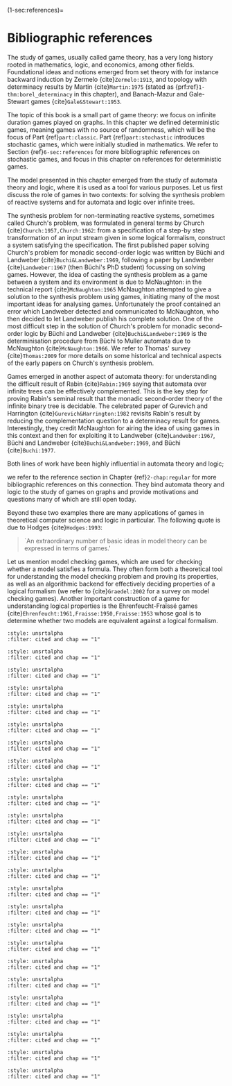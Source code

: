 (1-sec:references)=
# Bibliographic references

The study of games, usually called game theory, has a very long history rooted in mathematics, logic, and economics, among other fields.
Foundational ideas and notions emerged from set theory with for instance backward induction by Zermelo {cite}`Zermelo:1913`, 
and topology with determinacy results by Martin {cite}`Martin:1975` (stated as {prf:ref}`1-thm:borel_determinacy` in this chapter),
and Banach-Mazur and Gale-Stewart games {cite}`Gale&Stewart:1953`.

The topic of this book is a small part of game theory: we focus on infinite duration games played on graphs.
In this chapter we defined deterministic games, meaning games with no source of randomness, which will be the focus of Part {ref}`part:classic`.
Part {ref}`part:stochastic` introduces stochastic games, which were initially studied in mathematics.
We refer to Section {ref}`6-sec:references` for more bibliographic references on stochastic games,
and focus in this chapter on references for deterministic games.

The model presented in this chapter emerged from the study of automata theory and logic, where it is used as a tool for various purposes.
Let us first discuss the role of games in two contexts: 
for solving the synthesis problem of reactive systems and for automata and logic over infinite trees.

The synthesis problem for non-terminating reactive systems, sometimes called Church's problem, 
was formulated in general terms by Church {cite}`Church:1957,Church:1962`:
from a specification of a step-by step transformation of an input stream given in some logical formalism, 
construct a system satisfying the specification.
The first published paper solving Church's problem for monadic second-order logic was written by B&uuml;chi and Landweber {cite}`Buchi&Landweber:1969`, following a paper by Landweber {cite}`Landweber:1967` (then B&uuml;chi's PhD student) focussing on solving games.
However, the idea of casting the synthesis problem as a game between a system and its environment is due to McNaughton:
in the technical report {cite}`McNaughton:1965` McNaughton attempted to give a solution to the synthesis problem using games, initiating many of the most important ideas for analysing games. 
Unfortunately the proof contained an error which Landweber detected and communicated to McNaughton,
who then decided to let Landweber publish his complete solution.
One of the most difficult step in the solution of Church's problem for monadic second-order logic by B&uuml;chi and Landweber {cite}`Buchi&Landweber:1969` is the determinisation procedure from B&uuml;chi to Muller automata due to McNaughton {cite}`McNaughton:1966`.
We refer to Thomas' survey {cite}`Thomas:2009` for more details on some historical and technical aspects of the early papers on Church's synthesis problem.

Games emerged in another aspect of automata theory: for understanding the difficult result of Rabin {cite}`Rabin:1969` saying that automata over infinite trees can be effectively complemented. 
This is the key step for proving Rabin's seminal result that the monadic second-order theory of the infinite binary tree is decidable.
The celebrated paper of Gurevich and Harrington {cite}`Gurevich&Harrington:1982` revisits Rabin's result by reducing the complementation question to a determinacy result for games. Interestingly, they credit McNaughton for airing the idea of using games in this context and then for exploiting it to Landweber {cite}`Landweber:1967`, B&uuml;chi and Landweber {cite}`Buchi&Landweber:1969`, and B&uuml;chi {cite}`Buchi:1977`.

Both lines of work have been highly influential in automata theory and logic;

we refer to the reference section in Chapter {ref}`2-chap:regular` for more bibliographic references on this connection.
They bind automata theory and logic to the study of games on graphs and provide motivations and questions many of which are still open today.

Beyond these two examples there are many applications of games in theoretical computer science and logic in particular.
The following quote is due to Hodges {cite}`Hodges:1993`:

> `An extraordinary number of basic ideas in model theory can be expressed in terms of games.\'

Let us mention model checking games, which are used for checking whether a model satisfies a formula.
They often form both a theoretical tool for understanding the model checking problem and proving its properties, as well as an algorithmic backend for effectively deciding properties of a logical formalism (we refer to {cite}`Graedel:2002` for a survey on model checking games).
Another important construction of a game for understanding logical properties is the Ehrenfeucht-Fra&iuml;ss&eacute; games {cite}`Ehrenfeucht:1961,Fraisse:1950,Fraisse:1953` whose goal is to determine whether two models are equivalent against a logical formalism.



```{bibliography}
:style: unsrtalpha
:filter: cited and chap == "1"
```

```{bibliography}
:style: unsrtalpha
:filter: cited and chap == "1"
```

```{bibliography}
:style: unsrtalpha
:filter: cited and chap == "1"
```

```{bibliography}
:style: unsrtalpha
:filter: cited and chap == "1"
```

```{bibliography}
:style: unsrtalpha
:filter: cited and chap == "1"
```

```{bibliography}
:style: unsrtalpha
:filter: cited and chap == "1"
```

```{bibliography}
:style: unsrtalpha
:filter: cited and chap == "1"
```

```{bibliography}
:style: unsrtalpha
:filter: cited and chap == "1"
```

```{bibliography}
:style: unsrtalpha
:filter: cited and chap == "1"
```

```{bibliography}
:style: unsrtalpha
:filter: cited and chap == "1"
```

```{bibliography}
:style: unsrtalpha
:filter: cited and chap == "1"
```

```{bibliography}
:style: unsrtalpha
:filter: cited and chap == "1"
```

```{bibliography}
:style: unsrtalpha
:filter: cited and chap == "1"
```

```{bibliography}
:style: unsrtalpha
:filter: cited and chap == "1"
```

```{bibliography}
:style: unsrtalpha
:filter: cited and chap == "1"
```

```{bibliography}
:style: unsrtalpha
:filter: cited and chap == "1"
```

```{bibliography}
:style: unsrtalpha
:filter: cited and chap == "1"
```

```{bibliography}
:style: unsrtalpha
:filter: cited and chap == "1"
```

```{bibliography}
:style: unsrtalpha
:filter: cited and chap == "1"
```

```{bibliography}
:style: unsrtalpha
:filter: cited and chap == "1"
```

```{bibliography}
:style: unsrtalpha
:filter: cited and chap == "1"
```

```{bibliography}
:style: unsrtalpha
:filter: cited and chap == "1"
```

```{bibliography}
:style: unsrtalpha
:filter: cited and chap == "1"
```

```{bibliography}
:style: unsrtalpha
:filter: cited and chap == "1"
```

```{bibliography}
:style: unsrtalpha
:filter: cited and chap == "1"
```